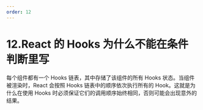 ```yaml
---
order: 12
---
```


# 12.React 的 Hooks 为什么不能在条件判断里写

每个组件都有一个 Hooks 链表，其中存储了该组件的所有 Hooks 状态。当组件被渲染时，React 会按照 Hooks 链表中的顺序依次执行所有的 Hook。这就是为什么在使用 Hooks 时必须保证它们的调用顺序始终相同，否则可能会出现意外的结果。
